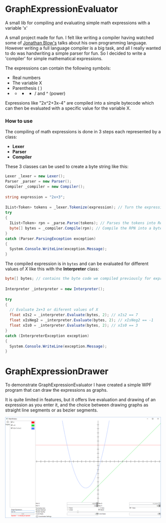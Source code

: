 # GraphExpressionEvaluator
A small lib for compiling and evaluating simple math expressions with a variable 'x'

A small project made for fun. I felt like writing a compiler having watched some of [Jonathan Blow's](https://www.youtube.com/channel/UCCuoqzrsHlwv1YyPKLuMDUQ) talks about his own programming language.
However writing a full language compiler is a big task, and all I really wanted to do was handwriting a simple parser for fun.
So I decided to write a 'compiler' for simple mathematical expressions. 

The expressions can contain the following symbols:

- Real numbers
- The variable X
- Parenthesis ( )
- + - * / and ^ (power)

Expressions like "2x^2+3x-4" are compiled into a simple bytecode which can then be evaluated with a specific value for the variable X.

### How to use
The compiling of math expressions is done in 3 steps each represented by a class:

- <b>Lexer</b>
- <b>Parser</b>
- <b>Compiler</b>

These 3 classes can be used to create a byte string like this:

```csharp
Lexer _lexer = new Lexer();
Parser _parser = new Parser();
Compiler _compiler = new Compiler();

string expression = "2x+3";

IList<Token> tokens = _lexer.Tokenize(expression); // Turn the expression into a list of reconised tokens - no error checking
try
{
  IList<Token> rpn = _parse.Parse(tokens); // Parses the tokens into Reverse Polish Notation - will throw an exception if the expression is not valid
  byte[] bytes = _compiler.Compile(rpn); // Compile the RPN into a byte code
} 
catch (Parser.ParsingException exception)
{
  System.Console.WriteLine(exception.Message);
}
```

The compiled expression is in ```bytes``` and can be evaluated for different values of <i>X</i> like this with the <b>Interpreter</b> class:

```csharp
byte[] bytes; // contains the byte code we compiled previously for expression: 2x+3

Interpreter _interpreter = new Interpreter();

try
{
  // Evaluate 2x+3 or diferent values of X
  float xIs2 = _interpreter.Evaluate(bytes, 2); // xIs2 == 7
  float xIsNeg2 = _interpreter.Evaluate(bytes, 2); // xIsNeg2 == -1
  float xIs0 = _interpreter.Evaluate(bytes, 2); // xIs0 == 3
}
catch (InterpreterException exception)
{
  System.Console.WriteLine(exception.Message);
}
```

# GraphExpressionDrawer
To demonstrate GraphExpressionEvaluator I have created a simple WPF program that can draw the expressions as graphs.

It is quite limited in features, but it offers live evaluation and drawing of an expression as you enter it, and the choice between drawing graphs as straight line segments or as bezier segments.

![GraphExpressionDrawer Screenshot](./docs/imgs/GraphExpressionDrawer.png)